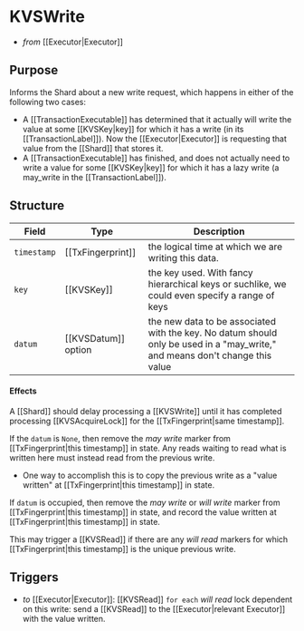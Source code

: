 # KVSWrite

- _from_ [[Executor|Executor]]

## Purpose
<!-- --8<-- [start:blurb] -->
Informs the Shard about a new write request, which happens
in either of the following two cases:

- A [[TransactionExecutable]] has determined that it actually will
   write the value at some [[KVSKey|key]] for which it has a write
   (in its [[TransactionLabel]]).
  Now the [[Executor|Executor]] is requesting that value from the [[Shard]]
   that stores it.
- A [[TransactionExecutable]] has finished, and does not actually need
   to write a value for some [[KVSKey|key]] for which it has a lazy write
   (a may_write in the [[TransactionLabel]]).
<!-- --8<-- [end:blurb] -->

<!-- ‼ can we combine KVSWrite and KVSReadRequest into a single message ? -->
<!-- ‼ Yes, but would that save anything? I'm assuming the underlying messaging infrastructure is capable of concatenating 2 messageds together into 1 big message if it has 2 messages to send at the same time, and if that would help.  -->

## Structure

| Field       | Type               | Description                                                                                                                  |
|-------------|--------------------|------------------------------------------------------------------------------------------------------------------------------|
| `timestamp` | [[TxFingerprint]]  | the logical time at which we are writing this data.                                                                          |
| `key`       | [[KVSKey]]           | the key used. With fancy hierarchical keys or suchlike, we could even specify a range of keys                                |
| `datum`     | [[KVSDatum]] option | the new data to be associated with the key. No datum should only be used in a "may_write," and means don't change this value |

#### Effects

A [[Shard]] should delay processing a [[KVSWrite]] until it has
 completed processing [[KVSAcquireLock]] for the
 [[TxFingerprint|same timestamp]].

If the `datum` is `None`, then remove the *may write* marker from
 [[TxFingerprint|this timestamp]] in state.
Any reads waiting to read what is written here must instead read from
 the previous write.
- One way to accomplish this is to copy the previous write as a
    "value written" at [[TxFingerprint|this timestamp]] in state.

If `datum` is occupied, then remove the *may write* or *will write*
 marker from  [[TxFingerprint|this timestamp]] in state, and record the
 value written at [[TxFingerprint|this timestamp]] in state.

This may trigger a [[KVSRead]] if there are any *will read* markers
 for which  [[TxFingerprint|this timestamp]] is the unique previous
 write.

<!--
any garbage collection of old locking info is elided in V1
-->


## Triggers

- _to_ [[Executor|Executor]]: [[KVSRead]]
   `for each` *will read* lock dependent on this write:
    send a [[KVSRead]] to the  [[Executor|relevant Executor]] with the value written.
